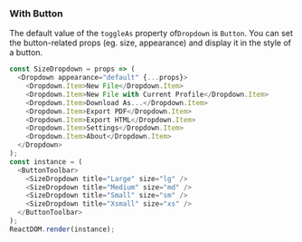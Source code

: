 ### With Button

The default value of the `toggleAs` property of`Dropdown` is `Button`. You can set the button-related props (eg. size, appearance) and display it in the style of a button.

<!--start-code-->

```js
const SizeDropdown = props => (
  <Dropdown appearance="default" {...props}>
    <Dropdown.Item>New File</Dropdown.Item>
    <Dropdown.Item>New File with Current Profile</Dropdown.Item>
    <Dropdown.Item>Download As...</Dropdown.Item>
    <Dropdown.Item>Export PDF</Dropdown.Item>
    <Dropdown.Item>Export HTML</Dropdown.Item>
    <Dropdown.Item>Settings</Dropdown.Item>
    <Dropdown.Item>About</Dropdown.Item>
  </Dropdown>
);
const instance = (
  <ButtonToolbar>
    <SizeDropdown title="Large" size="lg" />
    <SizeDropdown title="Medium" size="md" />
    <SizeDropdown title="Small" size="sm" />
    <SizeDropdown title="Xsmall" size="xs" />
  </ButtonToolbar>
);
ReactDOM.render(instance);
```

<!--end-code-->
